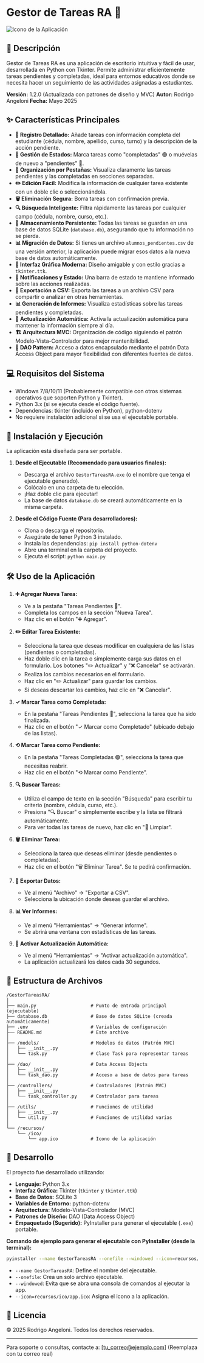# Gestor de Tareas RA 🚀

![Icono de la Aplicación](recursos/ico/app.ico)

## 📝 Descripción

Gestor de Tareas RA es una aplicación de escritorio intuitiva y fácil de usar, desarrollada en Python con Tkinter. Permite administrar eficientemente tareas pendientes y completadas, ideal para entornos educativos donde se necesita hacer un seguimiento de las actividades asignadas a estudiantes.

**Versión:** 1.2.0 (Actualizada con patrones de diseño y MVC)
**Autor:** Rodrigo Angeloni
**Fecha:** Mayo 2025

## ✨ Características Principales

*   **📝 Registro Detallado:** Añade tareas con información completa del estudiante (cédula, nombre, apellido, curso, turno) y la descripción de la acción pendiente.
*   **🔄 Gestión de Estados:** Marca tareas como "completadas" 🟢 o muévelas de nuevo a "pendientes" 🔴.
*   **📑 Organización por Pestañas:** Visualiza claramente las tareas pendientes y las completadas en secciones separadas.
*   **✏️ Edición Fácil:** Modifica la información de cualquier tarea existente con un doble clic o seleccionándola.
*   **🗑️ Eliminación Segura:** Borra tareas con confirmación previa.
*   **🔍 Búsqueda Inteligente:** Filtra rápidamente las tareas por cualquier campo (cédula, nombre, curso, etc.).
*   **💾 Almacenamiento Persistente:** Todas las tareas se guardan en una base de datos SQLite (`database.db`), asegurando que tu información no se pierda.
*   **📊 Migración de Datos:** Si tienes un archivo `alumnos_pendientes.csv` de una versión anterior, la aplicación puede migrar esos datos a la nueva base de datos automáticamente.
*   **🎨 Interfaz Gráfica Moderna:** Diseño amigable y con estilo gracias a `tkinter.ttk`.
*   **🔔 Notificaciones y Estado:** Una barra de estado te mantiene informado sobre las acciones realizadas.
*   **📝 Exportación a CSV:** Exporta las tareas a un archivo CSV para compartir o analizar en otras herramientas.
*   **📊 Generación de Informes:** Visualiza estadísticas sobre las tareas pendientes y completadas.
*   **🔄 Actualización Automática:** Activa la actualización automática para mantener la información siempre al día.
*   **🏗️ Arquitectura MVC:** Organización de código siguiendo el patrón Modelo-Vista-Controlador para mejor mantenibilidad.
*   **🧩 DAO Pattern:** Acceso a datos encapsulado mediante el patrón Data Access Object para mayor flexibilidad con diferentes fuentes de datos.

## 💻 Requisitos del Sistema

*   Windows 7/8/10/11 (Probablemente compatible con otros sistemas operativos que soporten Python y Tkinter).
*   Python 3.x (si se ejecuta desde el código fuente).
*   Dependencias: tkinter (incluido en Python), python-dotenv
*   No requiere instalación adicional si se usa el ejecutable portable.

## 🚀 Instalación y Ejecución

La aplicación está diseñada para ser portable.

1.  **Desde el Ejecutable (Recomendado para usuarios finales):**
    *   Descarga el archivo `GestorTareasRA.exe` (o el nombre que tenga el ejecutable generado).
    *   Colócalo en una carpeta de tu elección.
    *   ¡Haz doble clic para ejecutar!
    *   La base de datos `database.db` se creará automáticamente en la misma carpeta.

2.  **Desde el Código Fuente (Para desarrolladores):**
    *   Clona o descarga el repositorio.
    *   Asegúrate de tener Python 3 instalado.
    *   Instala las dependencias: `pip install python-dotenv`
    *   Abre una terminal en la carpeta del proyecto.
    *   Ejecuta el script: `python main.py`

## 🛠️ Uso de la Aplicación

1.  **➕ Agregar Nueva Tarea:**
    *   Ve a la pestaña "Tareas Pendientes 🔴".
    *   Completa los campos en la sección "Nueva Tarea".
    *   Haz clic en el botón "➕ Agregar".

2.  **✏️ Editar Tarea Existente:**
    *   Selecciona la tarea que deseas modificar en cualquiera de las listas (pendientes o completadas).
    *   Haz doble clic en la tarea o simplemente carga sus datos en el formulario. Los botones "✏️ Actualizar" y "❌ Cancelar" se activarán.
    *   Realiza los cambios necesarios en el formulario.
    *   Haz clic en "✏️ Actualizar" para guardar los cambios.
    *   Si deseas descartar los cambios, haz clic en "❌ Cancelar".

3.  **✓ Marcar Tarea como Completada:**
    *   En la pestaña "Tareas Pendientes 🔴", selecciona la tarea que ha sido finalizada.
    *   Haz clic en el botón "✓ Marcar como Completado" (ubicado debajo de las listas).

4.  **⟲ Marcar Tarea como Pendiente:**
    *   En la pestaña "Tareas Completadas 🟢", selecciona la tarea que necesitas reabrir.
    *   Haz clic en el botón "⟲ Marcar como Pendiente".

5.  **🔍 Buscar Tareas:**
    *   Utiliza el campo de texto en la sección "Búsqueda" para escribir tu criterio (nombre, cédula, curso, etc.).
    *   Presiona "🔍 Buscar" o simplemente escribe y la lista se filtrará automáticamente.
    *   Para ver todas las tareas de nuevo, haz clic en "🔄 Limpiar".

6.  **🗑️ Eliminar Tarea:**
    *   Selecciona la tarea que deseas eliminar (desde pendientes o completadas).
    *   Haz clic en el botón "🗑️ Eliminar Tarea". Se te pedirá confirmación.
    
7.  **📝 Exportar Datos:**
    *   Ve al menú "Archivo" -> "Exportar a CSV".
    *   Selecciona la ubicación donde deseas guardar el archivo.
    
8.  **📊 Ver Informes:**
    *   Ve al menú "Herramientas" -> "Generar informe".
    *   Se abrirá una ventana con estadísticas de las tareas.
    
9.  **🔄 Activar Actualización Automática:**
    *   Ve al menú "Herramientas" -> "Activar actualización automática".
    *   La aplicación actualizará los datos cada 30 segundos.

## 📁 Estructura de Archivos

```
/GestorTareasRA/
│
├── main.py                    # Punto de entrada principal (ejecutable)
├── database.db                # Base de datos SQLite (creada automáticamente)
├── .env                       # Variables de configuración
├── README.md                  # Este archivo
│
├── /models/                   # Modelos de datos (Patrón MVC)
│   ├── __init__.py
│   └── task.py                # Clase Task para representar tareas
│
├── /dao/                      # Data Access Objects
│   ├── __init__.py
│   └── task_dao.py            # Acceso a base de datos para tareas
│
├── /controllers/              # Controladores (Patrón MVC)
│   ├── __init__.py
│   └── task_controller.py     # Controlador para tareas
│
├── /utils/                    # Funciones de utilidad
│   ├── __init__.py
│   └── util.py                # Funciones de utilidad varias
│
└── /recursos/
    └── /ico/
        └── app.ico            # Icono de la aplicación
```

## 🔧 Desarrollo

El proyecto fue desarrollado utilizando:
*   **Lenguaje:** Python 3.x
*   **Interfaz Gráfica:** Tkinter (`tkinter` y `tkinter.ttk`)
*   **Base de Datos:** SQLite 3
*   **Variables de Entorno:** python-dotenv
*   **Arquitectura:** Modelo-Vista-Controlador (MVC)
*   **Patrones de Diseño:** DAO (Data Access Object)
*   **Empaquetado (Sugerido):** PyInstaller para generar el ejecutable (`.exe`) portable.

**Comando de ejemplo para generar el ejecutable con PyInstaller (desde la terminal):**
```bash
pyinstaller --name GestorTareasRA --onefile --windowed --icon=recursos/ico/app.ico main.py
```
*   `--name GestorTareasRA`: Define el nombre del ejecutable.
*   `--onefile`: Crea un solo archivo ejecutable.
*   `--windowed`: Evita que se abra una consola de comandos al ejecutar la app.
*   `--icon=recursos/ico/app.ico`: Asigna el icono a la aplicación.

## 📜 Licencia

© 2025 Rodrigo Angeloni. Todos los derechos reservados.

---

Para soporte o consultas, contacte a: [tu_correo@ejemplo.com] (Reemplaza con tu correo real)
